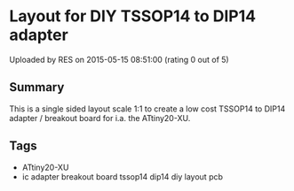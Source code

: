 # Layout for DIY TSSOP14 to DIP14 adapter

Uploaded by RES on 2015-05-15 08:51:00 (rating 0 out of 5)

## Summary

This is a single sided layout scale 1:1 to create a low cost TSSOP14 to DIP14 adapter / breakout board for i.a. the ATtiny20-XU.

## Tags

- ATtiny20-XU
- ic adapter breakout board tssop14 dip14 diy layout pcb
